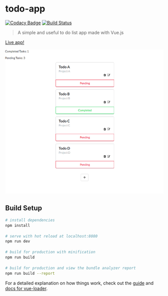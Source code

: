 # todo-app
[![Codacy Badge](https://api.codacy.com/project/badge/Grade/28fea7f8afa14188aee4715c915a9109)](https://app.codacy.com/manual/tiagopaes37/to-do-list?utm_source=github.com&utm_medium=referral&utm_content=tiagopaes/to-do-list&utm_campaign=Badge_Grade_Dashboard)
[![Build Status](https://travis-ci.org/tiagopaes/to-do-list.svg?branch=master)](https://travis-ci.org/tiagopaes/to-do-list)

> A simple and useful to do list app made with Vue.js

[Live app!](https://tiagopaes.github.io/to-do-list/)

![](static/screenshot.png)

## Build Setup

``` bash
# install dependencies
npm install

# serve with hot reload at localhost:8080
npm run dev

# build for production with minification
npm run build

# build for production and view the bundle analyzer report
npm run build --report
```

For a detailed explanation on how things work, check out the [guide](http://vuejs-templates.github.io/webpack/) and [docs for vue-loader](http://vuejs.github.io/vue-loader).
